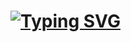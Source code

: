 <h1>
<a href="https://git.io/typing-svg"><img src="https://readme-typing-svg.demolab.com?font=JetBrains+Mono&size=15&duration=2000&pause=1000&color=1EC899&random=false&lines=Hi%2C+it%27s+Vaibhav;Vaibhav%3A+making+awesome+projects+;Vaibhav%3A+Remember+first+rule+of+fight+club,Vaibhav%3A+Until+we+meet+again" alt="Typing SVG" /></a>
</h1>
